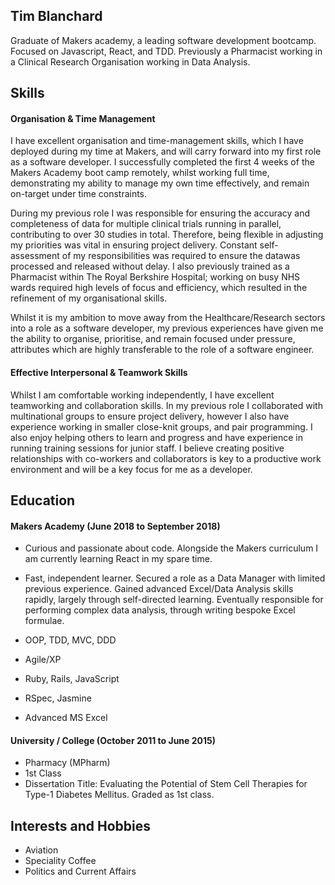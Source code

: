 ## Tim Blanchard

Graduate of Makers academy, a leading software development bootcamp. Focused on Javascript, React, and TDD. Previously a Pharmacist working in a Clinical Research Organisation working in Data Analysis.

## Skills

#### Organisation & Time Management

I have excellent organisation and time-management skills, which I have deployed during my time at Makers, and will carry forward into my first role as a software developer. I successfully completed the first 4 weeks of the Makers Academy boot camp remotely, whilst working full time, demonstrating my ability to manage my own time effectively, and remain on-target under time constraints.

During my previous role I was responsible for ensuring the accuracy and completeness of data for multiple clinical trials running in parallel, contributing to over 30 studies in total. Therefore, being flexible in adjusting my priorities was vital in ensuring project delivery. Constant self-assessment of my responsibilities was required to ensure the datawas processed and released without delay. I also previously trained as a Pharmacist within The Royal Berkshire Hospital; working on busy NHS wards required high levels of focus and efficiency, which resulted in the refinement of my organisational skills.

Whilst it is my ambition to move away from the Healthcare/Research sectors into a role as a software developer, my previous experiences have given me the ability to organise, prioritise, and remain focused under pressure, attributes which are highly transferable to the role of a software engineer.

#### Effective Interpersonal & Teamwork Skills ## 

Whilst I am comfortable working independently, I have excellent teamworking and collaboration skills. In my previous role I collaborated with multinational groups to ensure project delivery, however I also have experience working in smaller close-knit groups, and pair programming. I also enjoy helping others to learn and progress and have experience in running training sessions for junior staff. I believe creating positive relationships with co-workers and collaborators is key to a productive work environment and will be a key focus for me as a developer. 


## Education

#### Makers Academy (June 2018 to September 2018)

- Curious and passionate about code. Alongside the Makers curriculum I am currently learning React in my spare time.
- Fast, independent learner. Secured a role as a Data Manager with limited previous experience. Gained advanced Excel/Data Analysis skills rapidly, largely through self-directed learning. Eventually responsible for performing complex data analysis, through writing bespoke Excel formulae.  

- OOP, TDD, MVC, DDD
- Agile/XP
- Ruby, Rails, JavaScript
- RSpec, Jasmine
- Advanced MS Excel 

#### University / College (October 2011 to June 2015)

- Pharmacy (MPharm)
- 1st Class 
- Dissertation Title: Evaluating the Potential of Stem Cell Therapies for Type-1 Diabetes Mellitus. Graded as 1st class.

## Interests and Hobbies
- Aviation
- Speciality Coffee 
- Politics and Current Affairs 
 



